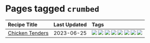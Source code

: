 # Pages tagged `crumbed`

|Recipe Title|Last Updated|Tags
|:---|:---|:---|
|[Chicken Tenders](../recipes/chickentenders.md)|2023-06-25|[![](https://img.shields.io/badge/tag-airfryer-e4f90)](../tags/airfryer.md) [![](https://img.shields.io/badge/tag-amazing-13fda6)](../tags/amazing.md) [![](https://img.shields.io/badge/tag-battered-6685b7)](../tags/battered.md) [![](https://img.shields.io/badge/tag-chicken-f6b493)](../tags/chicken.md) [![](https://img.shields.io/badge/tag-crumbed-9fef19)](../tags/crumbed.md) [![](https://img.shields.io/badge/tag-messy-d4602a)](../tags/messy.md) [![](https://img.shields.io/badge/tag-mine-427cd)](../tags/mine.md) [![](https://img.shields.io/badge/tag-sides-208450)](../tags/sides.md)|